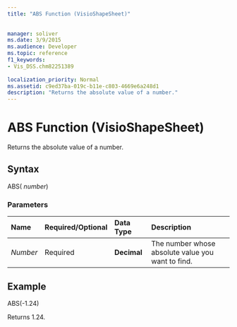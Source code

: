 ```yaml
---
title: "ABS Function (VisioShapeSheet)"
 
 
manager: soliver
ms.date: 3/9/2015
ms.audience: Developer
ms.topic: reference
f1_keywords:
- Vis_DSS.chm82251389
 
localization_priority: Normal
ms.assetid: c9ed37ba-019c-b11e-c803-4669e6a248d1
description: "Returns the absolute value of a number."
---
```


# ABS Function (VisioShapeSheet)

Returns the absolute value of a number.
  
## Syntax

ABS( *number*) 
  
### Parameters

|**Name**|**Required/Optional**|**Data Type**|**Description**|
|:-----|:-----|:-----|:-----|
| _Number_ <br/> |Required  <br/> |**Decimal** <br/> |The number whose absolute value you want to find.  <br/> |
   
## Example

ABS(-1.24) 
  
Returns 1.24.
  


